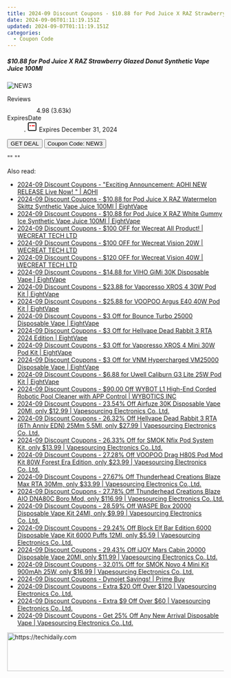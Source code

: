 ```yaml
---
title: 2024-09 Discount Coupons - $10.88 for Pod Juice X RAZ Strawberry Glazed Donut Synthetic Vape Juice 100Ml | EightVape
date: 2024-09-06T01:11:19.151Z
updated: 2024-09-07T01:11:19.151Z
categories:
  - Coupon Code
---
```



<div class="max-w-4xl mx-auto grid grid-cols-1 lg:max-w-5xl lg:gap-x-20 lg:grid-cols-2">
  <div class="relative p-3 col-start-1 row-start-1 flex flex-col-reverse rounded-lg bg-gradient-to-t from-black/75 via-black/0 sm:bg-none sm:row-start-2 sm:p-0 lg:row-start-1">
    <h5 class="mt-1 text-lg font-semibold text-white sm:text-slate-900 md:text-2xl dark:sm:text-white">$10.88 for Pod Juice X RAZ Strawberry Glazed Donut Synthetic Vape Juice 100Ml</h5>
  </div>
  
  <div class="col-start-1 col-end-3 row-start-1 grid gap-4 sm:mb-6 sm:grid-cols-4 lg:col-start-2 lg:row-span-6 lg:row-end-6 lg:mb-0 lg:gap-6">
      <img src="&quot;&quot;" onClick="javascript:window.open(decodeURIComponent('%22https%3A%2F%2Fwww.shareasale.com%2Fu.cfm%3Fd%3D1201866%26m%3D59344%26u%3D4338022%22'), '_blank');void(0);" alt="NEW3" class="h-60 w-full rounded-lg object-cover sm:col-span-2 sm:h-52 lg:col-span-full" loading="lazy" />
    
  </div>
  <dl class="row-start-2 mt-4 flex items-center text-xs font-medium sm:row-start-3 sm:mt-1 md:mt-2.5 lg:row-start-2">
    <dt class="sr-only">Reviews</dt>
    <dd class="flex items-center text-indigo-600 dark:text-indigo-400">
      <svg width="24" height="24" fill="none" aria-hidden="true" class="mr-1 stroke-current dark:stroke-indigo-500">
        <path d="m12 5 2 5h5l-4 4 2.103 5L12 16l-5.103 3L9 14l-4-4h5l2-5Z" stroke-width="2" stroke-linecap="round" stroke-linejoin="round" />
      </svg>
      <span>4.98 <span class="font-normal text-slate-400">(3.63k)</span></span>
    </dd>
    <dt class="sr-only">ExpiresDate</dt>
    <dd class="flex items-center">
      <svg width="2" height="2" aria-hidden="true" fill="currentColor" class="mx-3 text-slate-300">
        <circle cx="1" cy="1" r="1" />
      </svg>
      <svg width="24" height="24" viewBox="0 0 24 24" fill="none" stroke="currentColor" stroke-width="2">
        <rect x="3" y="3" width="18" height="18" rx="2" fill="#fff" />
        <path d="M6 10L18 10" stroke="red" stroke-width="2" fill="none" />
        <path d="M10 6L10 18" stroke="#fff" stroke-width="2" fill="none" />
      </svg>
      Expires December 31, 2024    </dd>
  </dl>
  <div class="col-start-1 row-start-3 mt-4 self-center sm:col-start-2 sm:row-span-2 sm:row-start-2 sm:mt-0 lg:col-start-1 lg:row-start-3 lg:row-end-4 lg:mt-6">
    <button type="button" onClick="javascript:window.open(decodeURIComponent('%22https%3A%2F%2Fwww.shareasale.com%2Fu.cfm%3Fd%3D1201866%26m%3D59344%26u%3D4338022%22'), '_blank');void(0);" class="rounded-lg bg-red-600 px-3 py-2 text-sm font-medium leading-6 text-white">GET DEAL</button>
    <button type="button" onClick="javascript:window.open(decodeURIComponent('%22https%3A%2F%2Fwww.shareasale.com%2Fu.cfm%3Fd%3D1201866%26m%3D59344%26u%3D4338022%22'), '_blank');void(0);" class="border-dashed border-2 border-indigo-600 bg-green-100 text-sm leading-6 font-medium py-2 px-3 rounded-lg">Coupon Code: NEW3</button>
  </div>
  <p class="col-start-1 mt-4 text-sm leading-6 sm:col-span-2 lg:col-span-1 lg:row-start-4 lg:mt-6 dark:text-slate-400">
    "" 
""  </p>
</div>
<span class="atpl-alsoreadstyle">Also read:</span>
<div><ul>
<li><a href="https://coupons.techidaily.com/coupon-1216365-share-127380-sale/"><u>2024-09 Discount Coupons - "Exciting Announcement: AOHI NEW RELEASE Live Now! " | AOHI</u></a></li>
<li><a href="https://coupons.techidaily.com/coupon-1201864-share-59344-sale/"><u>2024-09 Discount Coupons - $10.88 for Pod Juice X RAZ Watermelon Skittz Synthetic Vape Juice 100Ml | EightVape</u></a></li>
<li><a href="https://coupons.techidaily.com/coupon-1201865-share-59344-sale/"><u>2024-09 Discount Coupons - $10.88 for Pod Juice X RAZ White Gummy Ice Synthetic Vape Juice 100Ml | EightVape</u></a></li>
<li><a href="https://coupons.techidaily.com/coupon-1225894-share-142145-sale/"><u>2024-09 Discount Coupons - $100 OFF for Wecreat All Product! | WECREAT TECH LTD</u></a></li>
<li><a href="https://coupons.techidaily.com/coupon-1123641-share-142145-sale/"><u>2024-09 Discount Coupons - $100 OFF for Wecreat Vision 20W | WECREAT TECH LTD</u></a></li>
<li><a href="https://coupons.techidaily.com/coupon-1123642-share-142145-sale/"><u>2024-09 Discount Coupons - $120 OFF for Wecreat Vision 40W | WECREAT TECH LTD</u></a></li>
<li><a href="https://coupons.techidaily.com/coupon-1225671-share-59344-sale/"><u>2024-09 Discount Coupons - $14.88 for VIHO GiMi 30K Disposable Vape | EightVape</u></a></li>
<li><a href="https://coupons.techidaily.com/coupon-1201859-share-59344-sale/"><u>2024-09 Discount Coupons - $23.88 for Vaporesso XROS 4 30W Pod Kit | EightVape</u></a></li>
<li><a href="https://coupons.techidaily.com/coupon-1201861-share-59344-sale/"><u>2024-09 Discount Coupons - $25.88 for VOOPOO Argus E40 40W Pod Kit | EightVape</u></a></li>
<li><a href="https://coupons.techidaily.com/coupon-1201844-share-59344-sale/"><u>2024-09 Discount Coupons - $3 Off for Bounce Turbo 25000 Disposable Vape | EightVape</u></a></li>
<li><a href="https://coupons.techidaily.com/coupon-1201854-share-59344-sale/"><u>2024-09 Discount Coupons - $3 Off for Hellvape Dead Rabbit 3 RTA 2024 Edition | EightVape</u></a></li>
<li><a href="https://coupons.techidaily.com/coupon-1201857-share-59344-sale/"><u>2024-09 Discount Coupons - $3 Off for Vaporesso XROS 4 Mini 30W Pod Kit | EightVape</u></a></li>
<li><a href="https://coupons.techidaily.com/coupon-1201852-share-59344-sale/"><u>2024-09 Discount Coupons - $3 Off for VNM Hypercharged VM25000 Disposable Vape | EightVape</u></a></li>
<li><a href="https://coupons.techidaily.com/coupon-1201860-share-59344-sale/"><u>2024-09 Discount Coupons - $6.88 for Uwell Caliburn G3 Lite 25W Pod Kit | EightVape</u></a></li>
<li><a href="https://coupons.techidaily.com/coupon-1104238-share-153311-sale/"><u>2024-09 Discount Coupons - $90.00 Off WYBOT L1 High-End Corded Robotic Pool Cleaner with APP Control | WYBOTICS INC</u></a></li>
<li><a href="https://coupons.techidaily.com/coupon-1202207-share-90958-sale/"><u>2024-09 Discount Coupons - 23.54% Off Airfuze 30K Disposable Vape 20Ml, only $12.99 | Vapesourcing Electronics Co.,Ltd.</u></a></li>
<li><a href="https://coupons.techidaily.com/coupon-1225699-share-90958-sale/"><u>2024-09 Discount Coupons - 26.32% Off Hellvape Dead Rabbit 3 RTA (6Th Anniv EDN) 25Mm 5.5Ml, only $27.99 | Vapesourcing Electronics Co.,Ltd.</u></a></li>
<li><a href="https://coupons.techidaily.com/coupon-698923-share-90958-sale/"><u>2024-09 Discount Coupons - 26.33% Off for SMOK Nfix Pod System Kit, only $13.99 | Vapesourcing Electronics Co.,Ltd.</u></a></li>
<li><a href="https://coupons.techidaily.com/coupon-1051293-share-90958-sale/"><u>2024-09 Discount Coupons - 27.28% Off VOOPOO Drag H80S Pod Mod Kit 80W Forest Era Edition, only $23.99 | Vapesourcing Electronics Co.,Ltd.</u></a></li>
<li><a href="https://coupons.techidaily.com/coupon-1202206-share-90958-sale/"><u>2024-09 Discount Coupons - 27.67% Off Thunderhead Creations Blaze Max RTA 30Mm, only $33.99 | Vapesourcing Electronics Co.,Ltd.</u></a></li>
<li><a href="https://coupons.techidaily.com/coupon-1115872-share-90958-sale/"><u>2024-09 Discount Coupons - 27.78% Off Thunderhead Creations Blaze AIO DNA80C Boro Mod, only $116.99 | Vapesourcing Electronics Co.,Ltd.</u></a></li>
<li><a href="https://coupons.techidaily.com/coupon-1202211-share-90958-sale/"><u>2024-09 Discount Coupons - 28.59% Off WASPE Box 20000 Disposable Vape Kit 24Ml, only $9.99 | Vapesourcing Electronics Co.,Ltd.</u></a></li>
<li><a href="https://coupons.techidaily.com/coupon-1036476-share-90958-sale/"><u>2024-09 Discount Coupons - 29.24% Off Block Elf Bar Edition 6000 Disposable Vape Kit 6000 Puffs 12Ml, only $5.59 | Vapesourcing Electronics Co.,Ltd.</u></a></li>
<li><a href="https://coupons.techidaily.com/coupon-1112217-share-90958-sale/"><u>2024-09 Discount Coupons - 29.43% Off iJOY Mars Cabin 20000 Disposable Vape 20Ml, only $11.99 | Vapesourcing Electronics Co.,Ltd.</u></a></li>
<li><a href="https://coupons.techidaily.com/coupon-877104-share-90958-sale/"><u>2024-09 Discount Coupons - 32.01% Off for SMOK Novo 4 Mini Kit 900mAh 25W, only $16.99 | Vapesourcing Electronics Co.,Ltd.</u></a></li>
<li><a href="https://coupons.techidaily.com/coupon-1201970-share-96806-sale/"><u>2024-09 Discount Coupons - Dynojet Savings! | Prime Buy</u></a></li>
<li><a href="https://coupons.techidaily.com/coupon-1201863-share-90958-sale/"><u>2024-09 Discount Coupons - Extra $20 Off Over $120 | Vapesourcing Electronics Co.,Ltd.</u></a></li>
<li><a href="https://coupons.techidaily.com/coupon-1201862-share-90958-sale/"><u>2024-09 Discount Coupons - Extra $9 Off Over $60 | Vapesourcing Electronics Co.,Ltd.</u></a></li>
<li><a href="https://coupons.techidaily.com/coupon-1225703-share-90958-sale/"><u>2024-09 Discount Coupons - Get 25% Off Any New Arrival Disposable Vape | Vapesourcing Electronics Co.,Ltd.</u></a></li>
</ul></div>

<ins class="adsbygoogle"
      style="display:block"
      data-ad-client="ca-pub-7571918770474297"
      data-ad-slot="8358498916"
      data-ad-format="auto"
      data-full-width-responsive="true"></ins>
<!-- affiliate ads begin -->
<a href="https://appsumo.8odi.net/c/5597632/2118314/7443" target="_top" id="2118314">
  <img src="//a.impactradius-go.com/display-ad/7443-2118314" border="0" alt="https://techidaily.com" width="728" height="90"/>
</a>
<img height="0" width="0" src="https://appsumo.8odi.net/i/5597632/2118314/7443" style="position:absolute;visibility:hidden;" border="0" />
<!-- affiliate ads end -->